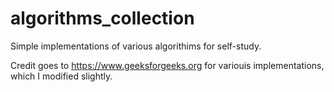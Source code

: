 # algorithms_collection

Simple implementations of various algorithims for self-study.

Credit goes to https://www.geeksforgeeks.org for variouis implementations, which I modified slightly. 
